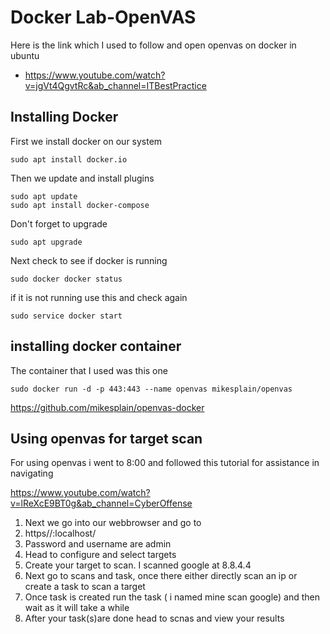 # Docker Lab-OpenVAS
Here is the link which I used to follow and open openvas on docker in ubuntu 

- https://www.youtube.com/watch?v=jgVt4QgvtRc&ab_channel=ITBestPractice
## Installing Docker
First we install docker on our system

    sudo apt install docker.io

Then we update and install plugins

    sudo apt update
    sudo apt install docker-compose
Don't forget to upgrade 
   
    sudo apt upgrade
Next check to see if docker is running
    
    sudo docker docker status
if it is not running use this and check again

    sudo service docker start
## installing docker container
The container that I used was this one

    sudo docker run -d -p 443:443 --name openvas mikesplain/openvas

https://github.com/mikesplain/openvas-docker
## Using openvas for target scan
For using openvas i went to 8:00 and followed this tutorial for assistance in navigating

https://www.youtube.com/watch?v=lReXcE9BT0g&ab_channel=CyberOffense

1. Next we go into our webbrowser and go to 
2. https//:localhost/
3. Password and username are admin
4. Head to configure and select targets
5. Create your target to scan. I scanned google at 8.8.4.4
6. Next go to scans and task, once there either directly scan an ip or create a task to scan a target
7. Once task is created run the task ( i named mine scan google) and then wait as it will take a while
8. After your task(s)are done head to scnas and view your results
